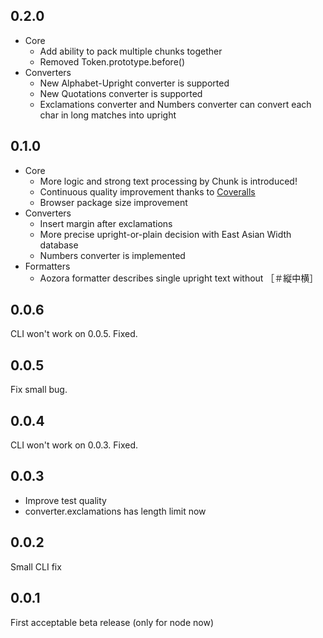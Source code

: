 0.2.0
-----

* Core
	* Add ability to pack multiple chunks together
	* Removed Token.prototype.before()
* Converters
	* New Alphabet-Upright converter is supported
	* New Quotations converter is supported
	* Exclamations converter and Numbers converter can convert each char in long matches into upright

0.1.0
-----

* Core
	* More logic and strong text processing by Chunk is introduced!
	* Continuous quality improvement thanks to [Coveralls](https://coveralls.io/)
	* Browser package size improvement
* Converters
	* Insert margin after exclamations
	* More precise upright-or-plain decision with East Asian Width database
	* Numbers converter is implemented
* Formatters
	* Aozora formatter describes single upright text without ［＃縦中横］

0.0.6
-----

CLI won't work on 0.0.5. Fixed.

0.0.5
-----

Fix small bug.

0.0.4
-----

CLI won't work on 0.0.3. Fixed.

0.0.3
-----

* Improve test quality
* converter.exclamations has length limit now

0.0.2
-----

Small CLI fix

0.0.1
-----

First acceptable beta release (only for node now)
